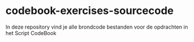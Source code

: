 # codebook-exercises-sourcecode

In deze repository vind je alle brondcode bestanden voor de opdrachten in het Script CodeBook
